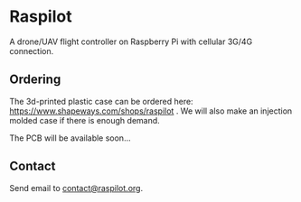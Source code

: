 # Raspilot

A drone/UAV flight controller on Raspberry Pi with cellular 3G/4G connection.

## Ordering

The 3d-printed plastic case can be ordered here:
https://www.shapeways.com/shops/raspilot .
We will also make an injection molded case if there is enough demand.

The PCB will be available soon...

## Contact

Send email to contact@raspilot.org.
